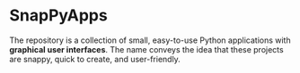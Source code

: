 # SnapPyApps
The repository is a collection of small, easy-to-use Python applications with **graphical user interfaces**. The name conveys the idea that these projects are snappy, quick to create, and user-friendly.
